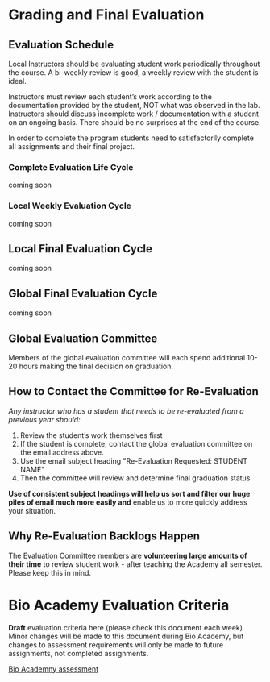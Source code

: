 # Grading and Final Evaluation

## Evaluation Schedule

Local Instructors should be evaluating student work periodically throughout the course. A bi-weekly review is good, a weekly review with the student is ideal.

Instructors must review each student’s work according to the documentation provided by the student, NOT what was observed in the lab. Instructors should discuss incomplete work / documentation with a student on an ongoing basis. There should be no surprises at the end of the course.

In order to complete the program students need to satisfactorily complete all assignments and their final project.


### Complete Evaluation Life Cycle

coming soon

### Local Weekly Evaluation Cycle

coming soon

## Local Final Evaluation Cycle

coming soon

## Global Final Evaluation Cycle

coming soon

## Global Evaluation Committee

Members of the global evaluation committee will each spend additional 10-20 hours making the final decision on graduation.   


## How to Contact the Committee for Re-Evaluation

*Any instructor who has a student that needs to be re-evaluated from a previous year should:*

1. Review the student’s work themselves first
2. If the student is complete, contact the global evaluation committee on the email address above.
3. Use the email subject heading "Re-Evaluation Requested: STUDENT NAME"
4. Then the committee will review and determine final graduation status

**Use of consistent subject headings will help us sort and filter our huge piles of email much more easily and** enable us to more quickly address your situation.

## Why Re-Evaluation Backlogs Happen

The Evaluation Committee members are **volunteering large amounts of their time** to review student work - after teaching the Academy all semester. Please keep this in mind.

# Bio Academy Evaluation Criteria

**Draft** evaluation criteria here (please check this document each week). Minor changes will be made to this document during Bio Academy, but changes to assessment requirements will only be made to future assignments, not completed assignments.

[Bio Academny assessment](http://docs.academany.org/BioAcademy-Assessment/_book/)

